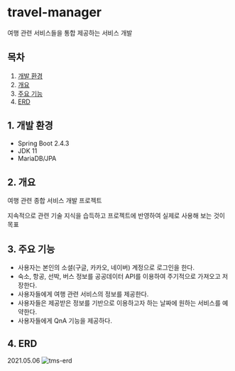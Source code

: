 # travel-manager
여행 관련 서비스들을 통합 제공하는 서비스 개발

## 목차
1. [개발 환경](#1-개발-환경)
2. [개요](#2-개요)
3. [주요 기능](#3-주요-기능)
4. [ERD](#4-ERD)

## 1. 개발 환경
- Spring Boot 2.4.3
- JDK 11
- MariaDB/JPA

## 2. 개요
여행 관련 종합 서비스 개발 프로젝트

지속적으로 관련 기술 지식을 습득하고 프로젝트에 반영하여 실제로 사용해 보는 것이 목표

## 3. 주요 기능
- 사용자는 본인의 소셜(구글, 카카오, 네이버) 계정으로 로그인을 한다.
- 숙소, 항공, 선박, 버스 정보를 공공데이터 API를 이용하여 주기적으로 가져오고 저장한다.
- 사용자들에게 여행 관련 서비스의 정보를 제공한다.
- 사용자들은 제공받은 정보를 기반으로 이용하고자 하는 날짜에 원하는 서비스를 예약한다.
- 사용자들에게 QnA 기능을 제공하다.

## 4. ERD
2021.05.06
![tms-erd](https://user-images.githubusercontent.com/78329669/117232855-fd032c80-ae5c-11eb-9610-ceb80b485b34.PNG)

